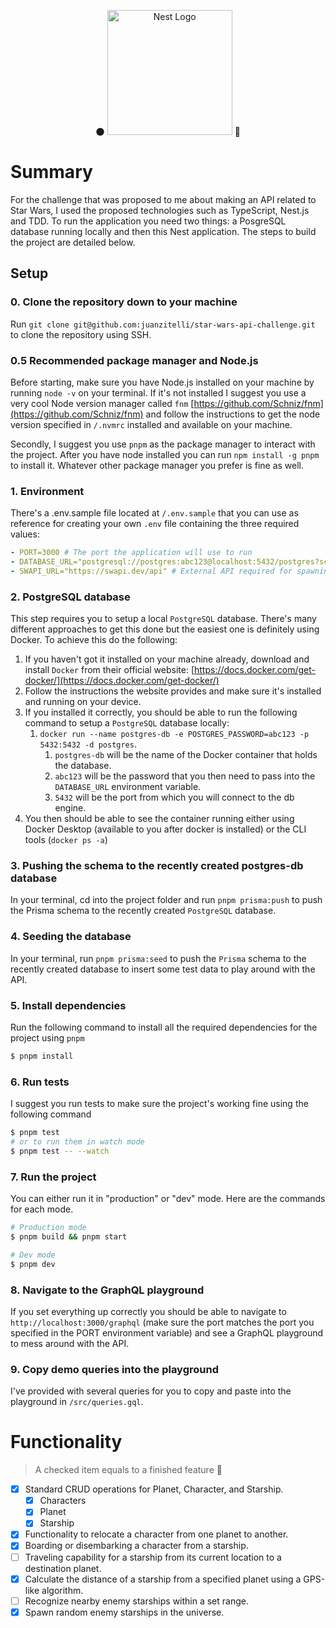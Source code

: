 <p align="center">
  🌑
  <a href="http://nestjs.com/" target="blank"><img src="https://nestjs.com/img/logo-small.svg" width="200" alt="Nest Logo" /></a>
  🚀
</p>

# Summary

For the challenge that was proposed to me about making an API related to Star Wars, I used the proposed technologies such as TypeScript, Nest.js and TDD. To run the application you need two things: a PosgreSQL database running locally and then this Nest application. The steps to build the project are detailed below.

## Setup

### 0. Clone the repository down to your machine

Run `git clone git@github.com:juanzitelli/star-wars-api-challenge.git` to clone the repository using SSH.

### 0.5 Recommended package manager and Node.js

Before starting, make sure you have Node.js installed on your machine by running `node -v` on your terminal. If it's not installed I suggest you use a very cool Node version manager called `fnm` [https://github.com/Schniz/fnm](https://github.com/Schniz/fnm) and follow the instructions to get the node version specified in `/.nvmrc` installed and available on your machine.

Secondly, I suggest you use `pnpm` as the package manager to interact with the project. After you have node installed you can run `npm install -g pnpm` to install it. Whatever other package manager you prefer is fine as well.

### 1. Environment

There's a .env.sample file located at `/.env.sample` that you can use as reference for creating your own `.env` file containing the three required values:

```yaml
- PORT=3000 # The port the application will use to run
- DATABASE_URL="postgresql://postgres:abc123@localhost:5432/postgres?schema=public" # REQUIRED: This is the connection string Prisma will use to connect to the PostgreSQL database.
- SWAPI_URL="https://swapi.dev/api" # External API required for spawning random enemies
```

### 2. PostgreSQL database

This step requires you to setup a local `PostgreSQL` database. There's many different approaches to get this done but the easiest one is definitely using Docker. To achieve this do the following:

1. If you haven't got it installed on your machine already, download and install `Docker` from their official website: [https://docs.docker.com/get-docker/](https://docs.docker.com/get-docker/)
2. Follow the instructions the website provides and make sure it's installed and running on your device.
3. If you installed it correctly, you should be able to run the following command to setup a `PostgreSQL` database locally:
   1. `docker run --name postgres-db -e POSTGRES_PASSWORD=abc123 -p 5432:5432 -d postgres`.
      1. `postgres-db` will be the name of the Docker container that holds the database.
      2. `abc123` will be the password that you then need to pass into the `DATABASE_URL` environment variable.
      3. `5432` will be the port from which you will connect to the db engine.
4. You then should be able to see the container running either using Docker Desktop (available to you after docker is installed) or the CLI tools (`docker ps -a`)

### 3. Pushing the schema to the recently created postgres-db database

In your terminal, cd into the project folder and run `pnpm prisma:push` to push the Prisma schema to the recently created `PostgreSQL` database.

### 4. Seeding the database

In your terminal, run `pnpm prisma:seed` to push the `Prisma` schema to the recently created database to insert some test data to play around with the API.

### 5. Install dependencies

Run the following command to install all the required dependencies for the project using `pnpm`

```bash
$ pnpm install
```

### 6. Run tests

I suggest you run tests to make sure the project's working fine using the following command

```bash
$ pnpm test
# or to run them in watch mode
$ pnpm test -- --watch 
```

### 7. Run the project

You can either run it in "production" or "dev" mode. Here are the commands for each mode.

```bash
# Production mode
$ pnpm build && pnpm start 

# Dev mode
$ pnpm dev
```

### 8. Navigate to the GraphQL playground

If you set everything up correctly you should be able to navigate to `http://localhost:3000/graphql` (make sure the port matches the port you specified in the PORT environment variable) and see a GraphQL playground to mess around with the API.

### 9. Copy demo queries into the playground

I've provided with several queries for you to copy and paste into the playground in `/src/queries.gql`.

# Functionality

> A checked item equals to a finished feature 📔

- [x] Standard CRUD operations for Planet, Character, and Starship.
  - [x] Characters
  - [x] Planet
  - [x] Starship
- [x] Functionality to relocate a character from one planet to another.
- [x] Boarding or disembarking a character from a starship.
- [ ] Traveling capability for a starship from its current location to a destination planet.
- [x] Calculate the distance of a starship from a specified planet using a GPS-like algorithm.
- [ ] Recognize nearby enemy starships within a set range.
- [x] Spawn random enemy starships in the universe.
